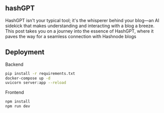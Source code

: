 ## hashGPT
HashGPT isn't your typical tool; it's the whisperer behind your blog—an AI sidekick that makes understanding and interacting with a blog a breeze. This post takes you on a journey into the essence of HashGPT, where it paves the way for a seamless connection with Hashnode blogs

## Deployment

Backend

```bash
pip install -r requirements.txt
docker-compose up -d
uvicorn server:app --reload
```

Frontend

```bash
npm install
npm run dev 
```

